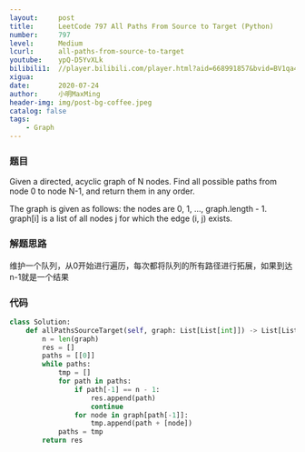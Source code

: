 ```yaml
---
layout:     post
title:      LeetCode 797 All Paths From Source to Target (Python)
number:     797
level:      Medium
lcurl:      all-paths-from-source-to-target
youtube:    ypQ-D5YvXLk
bilibili1:  //player.bilibili.com/player.html?aid=668991857&bvid=BV1qa4y1E7sg&cid=216078993&page=1
xigua:      
date:       2020-07-24
author:     小明MaxMing
header-img: img/post-bg-coffee.jpeg
catalog: false
tags:
    - Graph
---
```


### 题目

Given a directed, acyclic graph of N nodes.  Find all possible paths from node 0 to node N-1, and return them in any order.

The graph is given as follows:  the nodes are 0, 1, ..., graph.length - 1.  graph[i] is a list of all nodes j for which the edge (i, j) exists.

### 解题思路

维护一个队列，从0开始进行遍历，每次都将队列的所有路径进行拓展，如果到达n-1就是一个结果

### 代码
```python
class Solution:
    def allPathsSourceTarget(self, graph: List[List[int]]) -> List[List[int]]:
        n = len(graph)
        res = []
        paths = [[0]]
        while paths:
            tmp = []
            for path in paths:
                if path[-1] == n - 1:
                    res.append(path)
                    continue
                for node in graph[path[-1]]:
                    tmp.append(path + [node])
            paths = tmp
        return res
```
